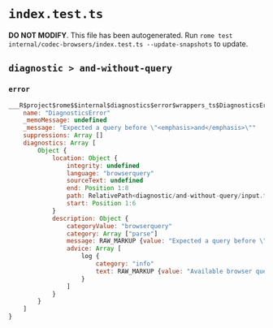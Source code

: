 # `index.test.ts`

**DO NOT MODIFY**. This file has been autogenerated. Run `rome test internal/codec-browsers/index.test.ts --update-snapshots` to update.

## `diagnostic > and-without-query`

### `error`

```javascript
___R$project$rome$$internal$diagnostics$error$wrappers_ts$DiagnosticsError {
	name: "DiagnosticsError"
	_memoMessage: undefined
	_message: "Expected a query before \"<emphasis>and</emphasis>\""
	suppressions: Array []
	diagnostics: Array [
		Object {
			location: Object {
				integrity: undefined
				language: "browserquery"
				sourceText: undefined
				end: Position 1:8
				path: RelativePath<diagnostic/and-without-query/input.txt>
				start: Position 1:6
			}
			description: Object {
				categoryValue: "browserquery"
				category: Array ["parse"]
				message: RAW_MARKUP {value: "Expected a query before \"<emphasis>and</emphasis>\""}
				advice: Array [
					log {
						category: "info"
						text: RAW_MARKUP {value: "Available browser queries can be found at <hyperlink target=\"https://github.com/rome/tools/blob/main/internal/codec-browsers/README.md\"/>"}
					}
				]
			}
		}
	]
}
```
